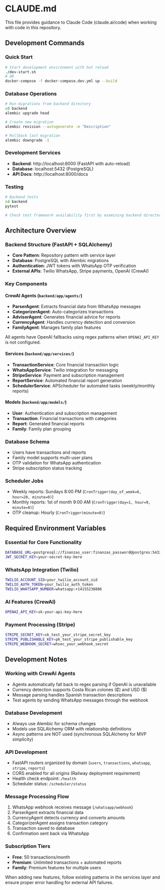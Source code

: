 # CLAUDE.md

This file provides guidance to Claude Code (claude.ai/code) when working with code in this repository.

## Development Commands

### Quick Start
```bash
# Start development environment with hot reload
./dev-start.sh
# OR
docker-compose -f docker-compose.dev.yml up --build
```

### Database Operations
```bash
# Run migrations from backend directory
cd backend
alembic upgrade head

# Create new migration
alembic revision --autogenerate -m "Description"

# Rollback last migration
alembic downgrade -1
```

### Development Services
- **Backend**: http://localhost:8000 (FastAPI with auto-reload)
- **Database**: localhost:5432 (PostgreSQL)
- **API Docs**: http://localhost:8000/docs

### Testing
```bash
# Backend tests
cd backend
pytest

# Check test framework availability first by examining backend directory structure
```

## Architecture Overview

### Backend Structure (FastAPI + SQLAlchemy)
- **Core Pattern**: Repository pattern with service layer
- **Database**: PostgreSQL with Alembic migrations
- **Authentication**: JWT tokens with WhatsApp OTP verification
- **External APIs**: Twilio WhatsApp, Stripe payments, OpenAI (CrewAI)

### Key Components

#### CrewAI Agents (`backend/app/agents/`)
- **ParserAgent**: Extracts financial data from WhatsApp messages
- **CategorizerAgent**: Auto-categorizes transactions  
- **AdvisorAgent**: Generates financial advice for reports
- **CurrencyAgent**: Handles currency detection and conversion
- **FamilyAgent**: Manages family plan features

All agents have OpenAI fallbacks using regex patterns when `OPENAI_API_KEY` is not configured.

#### Services (`backend/app/services/`)
- **TransactionService**: Core financial transaction logic
- **WhatsAppService**: Twilio integration for messaging
- **StripeService**: Payment and subscription management
- **ReportService**: Automated financial report generation
- **SchedulerService**: APScheduler for automated tasks (weekly/monthly reports)

#### Models (`backend/app/models/`)
- **User**: Authentication and subscription management
- **Transaction**: Financial transactions with categories
- **Report**: Generated financial reports
- **Family**: Family plan grouping

### Database Schema
- Users have transactions and reports
- Family model supports multi-user plans
- OTP validation for WhatsApp authentication
- Stripe subscription status tracking

### Scheduler Jobs
- Weekly reports: Sundays 8:00 PM (`CronTrigger(day_of_week=6, hour=20, minute=0)`)
- Monthly reports: 1st of month 9:00 AM (`CronTrigger(day=1, hour=9, minute=0)`)
- OTP cleanup: Hourly (`CronTrigger(minute=0)`)

## Required Environment Variables

### Essential for Core Functionality
```bash
DATABASE_URL=postgresql://finanzas_user:finanzas_password@postgres:5432/finanzas_db
JWT_SECRET_KEY=your-secret-key-here
```

### WhatsApp Integration (Twilio)
```bash
TWILIO_ACCOUNT_SID=your_twilio_account_sid
TWILIO_AUTH_TOKEN=your_twilio_auth_token  
TWILIO_WHATSAPP_NUMBER=whatsapp:+14155238886
```

### AI Features (CrewAI)
```bash
OPENAI_API_KEY=sk-your-api-key-here
```

### Payment Processing (Stripe)
```bash
STRIPE_SECRET_KEY=sk_test_your_stripe_secret_key
STRIPE_PUBLISHABLE_KEY=pk_test_your_stripe_publishable_key
STRIPE_WEBHOOK_SECRET=whsec_your_webhook_secret
```

## Development Notes

### Working with CrewAI Agents
- Agents automatically fall back to regex parsing if OpenAI is unavailable
- Currency detection supports Costa Rican colones (₡) and USD ($)
- Message parsing handles Spanish transaction descriptions
- Test agents by sending WhatsApp messages through the webhook

### Database Development
- Always use Alembic for schema changes
- Models use SQLAlchemy ORM with relationship definitions
- Async patterns are NOT used (synchronous SQLAlchemy for MVP simplicity)

### API Development
- FastAPI routers organized by domain (`users`, `transactions`, `whatsapp`, `stripe`, `reports`)
- CORS enabled for all origins (Railway deployment requirement)
- Health check endpoint: `/health`
- Scheduler status: `/scheduler/status`

### Message Processing Flow
1. WhatsApp webhook receives message (`/whatsapp/webhook`)
2. ParserAgent extracts financial data
3. CurrencyAgent detects currency and converts amounts
4. CategorizerAgent assigns transaction category
5. Transaction saved to database
6. Confirmation sent back via WhatsApp

### Subscription Tiers
- **Free**: 50 transactions/month
- **Premium**: Unlimited transactions + automated reports
- **Family**: Premium features for multiple users

When adding new features, follow existing patterns in the services layer and ensure proper error handling for external API failures.